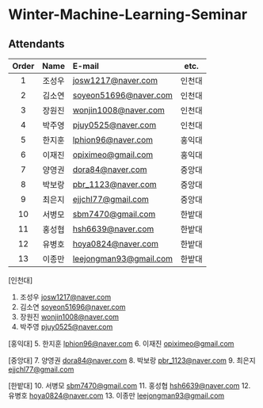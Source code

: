 # Winter-Machine-Learning-Seminar

## Attendants
| Order | Name | E-mail                 | etc. |
| :---: | :--: | :--------------------- | :--: |
| 1     | 조성우 | josw1217@naver.com     | 인천대 |
| 2     | 김소연 | soyeon51696@naver.com  | 인천대 |
| 3     | 장원진 | wonjin1008@naver.com   | 인천대 |
| 4     | 박주영 | pjuy0525@naver.com     | 인천대 |
| 5     | 한지훈 | lphion96@naver.com     | 홍익대 |
| 6     | 이재진 | opiximeo@gmail.com     | 홍익대 |
| 7     | 양영권 | dora84@naver.com       | 중앙대 |
| 8     | 박보랑 | pbr_1123@naver.com     | 중앙대 |
| 9     | 최은지 | ejjchl77@gmail.com     | 중앙대 |
| 10    | 서병모 | sbm7470@gmail.com      | 한밭대 |
| 11    | 홍성협 | hsh6639@naver.com      | 한밭대 |
| 12    | 유병호 | hoya0824@naver.com     | 한밭대 |
| 13    | 이종만 | leejongman93@gmail.com | 한밭대 |


[인천대] 
1. 조성우 josw1217@naver.com
2. 김소연 soyeon51696@naver.com
3. 장원진 wonjin1008@naver.com
4. 박주영 pjuy0525@naver.com

[홍익대] 
5. 한지훈 lphion96@naver.com
6. 이재진 opiximeo@gmail.com

[중앙대]
7. 양영권 dora84@naver.com
8. 박보랑 pbr_1123@naver.com
9. 최은지 ejjchl77@gmail.com

[한밭대]
10. 서병모 sbm7470@gmail.com
11. 홍성협 hsh6639@naver.com
12. 유병호 hoya0824@naver.com
13. 이종만 leejongman93@gmail.com
